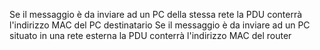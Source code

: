 Se il messaggio è da inviare ad un PC della stessa rete la PDU conterrà l'indirizzo MAC del PC destinatario
Se il messaggio è da inviare ad un PC situato in una rete esterna la PDU conterrà l'indirizzo MAC del router
